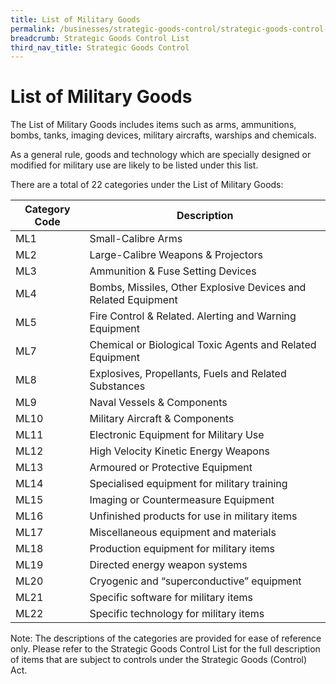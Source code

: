 ```yaml
---
title: List of Military Goods
permalink: /businesses/strategic-goods-control/strategic-goods-control-list/list-of-millitary-goods
breadcrumb: Strategic Goods Control List
third_nav_title: Strategic Goods Control
---
```


# List of Military Goods

The List of Military Goods includes items such as arms, ammunitions, bombs, tanks, imaging devices, military aircrafts, warships and chemicals.

As a general rule, goods and technology which are specially designed or modified for military use are likely to be listed under this list.

There are a total of 22 categories under the List of Military Goods:

| Category Code | Description |
|---------------|-------------|
| ML1 | Small-Calibre Arms |
| ML2 | Large-Calibre Weapons & Projectors |
| ML3 | Ammunition & Fuse Setting Devices |
| ML4 | Bombs, Missiles, Other Explosive Devices and Related Equipment |
| ML5 | Fire Control & Related. Alerting and Warning Equipment | | ML6 | Ground Vehicles & Components |
| ML7 | Chemical or Biological Toxic Agents and Related Equipment |
| ML8 | Explosives, Propellants, Fuels and Related Substances |
| ML9 | Naval Vessels & Components |
| ML10 | Military Aircraft & Components |
| ML11 |Electronic Equipment for Military Use |
| ML12 | High Velocity Kinetic Energy Weapons |
| ML13 |Armoured or Protective Equipment |
| ML14 | Specialised equipment for military training |
| ML15 | Imaging or Countermeasure Equipment |
| ML16 | Unfinished products for use in military items |
| ML17 | Miscellaneous equipment and materials |
| ML18 | Production equipment for military items |
| ML19 | Directed energy weapon systems |
| ML20 | Cryogenic and “superconductive” equipment |
| ML21 | Specific software for military items |
| ML22 | Specific technology for military items |

Note: The descriptions of the categories are provided for ease of reference only. Please refer to the Strategic Goods Control List for the full description of items that are subject to controls under the Strategic Goods (Control) Act.
